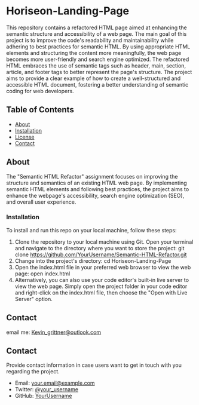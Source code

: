 # Horiseon-Landing-Page

This repository contains a refactored HTML page aimed at enhancing the semantic structure and accessibility of a web page. The main goal of this project is to improve the code's readability and maintainability while adhering to best practices for semantic HTML. By using appropriate HTML elements and structuring the content more meaningfully, the web page becomes more user-friendly and search engine optimized. The refactored HTML embraces the use of semantic tags such as header, main, section, article, and footer tags to better represent the page's structure. The project aims to provide a clear example of how to create a well-structured and accessible HTML document, fostering a better understanding of semantic coding for web developers.

## Table of Contents

- [About](#about)
- [Installation](#installation)
- [License](#license)
- [Contact](#contact)

## About

The "Semantic HTML Refactor" assignment focuses on improving the structure and semantics of an existing HTML web page. By implementing semantic HTML elements and following best practices, the project aims to enhance the webpage's accessibility, search engine optimization (SEO), and overall user experience.

  
### Installation

To install and run this repo on your local machine, follow these steps:
1. Clone the repository to your local machine using Git. Open your terminal and navigate to the directory where you want to store the project:
     git clone https://github.com/YourUsername/Semantic-HTML-Refactor.git
2. Change into the project's directory:
     cd Horiseon-Landing-Page
3. Open the index.html file in your preferred web browser to view the web page:
     open index.html
4. Alternatively, you can also use your code editor's built-in live server to view the web page. Simply open the project folder in your code editor and right-click on the index.html file, then choose the "Open with Live Server" option.

## Contact

email me: Kevin_grittner@outlook.com

## Contact

Provide contact information in case users want to get in touch with you regarding the project.
- Email: your.email@example.com
- Twitter: [@your_username](https://twitter.com/your_username)
- GitHub: [YourUsername](https://github.com/YourUsername)
